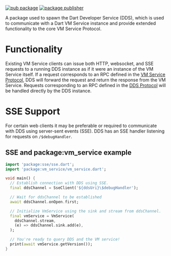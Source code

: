 [![pub package](https://img.shields.io/pub/v/dds.svg)](https://pub.dev/packages/dds)
[![package publisher](https://img.shields.io/pub/publisher/dds.svg)](https://pub.dev/packages/dds/publisher)

A package used to spawn the Dart Developer Service (DDS), which is used to communicate with a Dart VM Service instance and provide extended functionality to the core VM Service Protocol.

# Functionality

Existing VM Service clients can issue both HTTP, websocket, and SSE requests to a running DDS instance as if it were an instance of the VM Service itself. If a request corresponds to an RPC defined in the [VM Service Protocol][service-protocol], DDS will forward the request and return the response from the VM Service. Requests corresponding to an RPC defined in the [DDS Protocol][dds-protocol] will be handled directly by the DDS instance.

# SSE Support

For certain web clients it may be preferable or required to communicate with DDS using server-sent events (SSE). DDS has an SSE handler listening for requests on `/$debugHandler`.

## SSE and package:vm_service example

```dart
import 'package:sse/sse.dart';
import 'package:vm_service/vm_service.dart';

void main() {
  // Establish connection with DDS using SSE.
  final ddsChannel = SseClient('${ddsUri}\$debugHandler');

  // Wait for ddsChannel to be established
  await ddsChannel.onOpen.first;

  // Initialize VmService using the sink and stream from ddsChannel.
  final vmService = VmService(
    ddsChannel.stream,
    (e) => ddsChannel.sink.add(e),
  );

  // You're ready to query DDS and the VM service!
  print(await vmService.getVersion());
}
```

[dds-protocol]: dds_protocol.md
[service-protocol]: https://github.com/dart-lang/sdk/blob/main/runtime/vm/service/service.md
